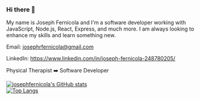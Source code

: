 ### Hi there 👋


My name is Joseph Fernicola and I'm a software developer working with JavaScript, Node.js, React, Express, and much more. I am always looking to enhance my skills and learn something new.

Email:  josephrfernicola@gmail.com <br />

LinkedIn:  https://www.linkedin.com/in/joseph-fernicola-248780205/ <br />

Physical Therapist ➡️ Software Developer

[![josephfernicola's GitHub stats](https://github-readme-stats.vercel.app/api?username=josephfernicola&count_private=true&hide=contribs,prs,stars&show_icons=true&theme=react)](https://github.com/josephfernicola/github-readme-stats)
<br />
[![Top Langs](https://github-readme-stats.vercel.app/api/top-langs/?username=josephfernicola&layout=compact)](https://github.com/anuraghazra/github-readme-stats)
